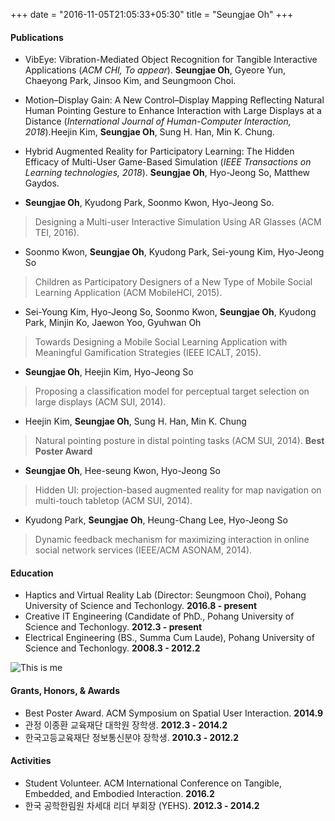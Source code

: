 +++ 
date = "2016-11-05T21:05:33+05:30" 
title = "Seungjae Oh" 
+++

#### Publications
* VibEye: Vibration-Mediated Object Recognition for Tangible Interactive Applications (*ACM CHI, To appear*). **Seungjae Oh**, Gyeore Yun, Chaeyong Park, Jinsoo Kim, and Seungmoon Choi.
* Motion–Display Gain: A New Control–Display Mapping Reflecting Natural Human Pointing Gesture to Enhance Interaction with Large Displays at a Distance (*International Journal of Human-Computer Interaction, 2018*).Heejin Kim, **Seungjae Oh**, Sung H. Han, Min K. Chung. 
* Hybrid Augmented Reality for Participatory Learning: The Hidden Efficacy of Multi-User Game-Based Simulation (*IEEE Transactions on Learning technologies, 2018*). **Seungjae Oh**, Hyo-Jeong So, Matthew Gaydos.

* **Seungjae Oh**, Kyudong Park, Soonmo Kwon, Hyo-Jeong So.

> Designing a Multi-user Interactive Simulation Using AR Glasses (ACM TEI, 2016). 

* Soonmo Kwon, **Seungjae Oh**, Kyudong Park, Sei-young Kim, Hyo-Jeong So

> Children as Participatory Designers of a New Type of Mobile Social Learning Application (ACM MobileHCI, 2015).

* Sei-Young Kim, Hyo-Jeong So, Soonmo Kwon, **Seungjae Oh**, Kyudong Park, Minjin Ko, Jaewon Yoo, Gyuhwan Oh

> Towards Designing a Mobile Social Learning Application with Meaningful Gamification Strategies (IEEE ICALT, 2015).

* **Seungjae Oh**, Heejin Kim, Hyo-Jeong So

> Proposing a classification model for perceptual target selection on large displays (ACM SUI, 2014).

* Heejin Kim, **Seungjae Oh**, Sung H. Han, Min K. Chung

> Natural pointing posture in distal pointing tasks (ACM SUI, 2014). **Best Poster Award**

* **Seungjae Oh**, Hee-seung Kwon, Hyo-Jeong So

> Hidden UI: projection-based augmented reality for map navigation on multi-touch tabletop (ACM SUI, 2014).

* Kyudong Park, **Seungjae Oh**, Heung-Chang Lee, Hyo-Jeong So

> Dynamic feedback mechanism for maximizing interaction in online social network services (IEEE/ACM ASONAM, 2014).



#### Education

* Haptics and Virtual Reality Lab (Director: Seungmoon Choi), Pohang University of Science and Techonlogy. **2016.8 - present**
* Creative IT Engineering (Candidate of PhD., Pohang University of Science and Techonlogy. **2012.3 - present**
* Electrical Engineering (BS., Summa Cum Laude), Pohang University of Science and Techonlogy. **2008.3 - 2012.2**

![This is me][1]

#### Grants, Honors, & Awards
* Best Poster Award. ACM Symposium on Spatial User Interaction. **2014.9**
* 관정 이종환 교육재단 대학원 장학생. **2012.3 - 2014.2**
* 한국고등교육재단 정보통신분야 장학생. **2010.3 - 2012.2**

#### Activities
* Student Volunteer. ACM International Conference on Tangible, Embedded, and Embodied Interaction. **2016.2**
* 한국 공학한림원 차세대 리더 부회장 (YEHS). **2012.3 - 2014.2**


[1]: /img/seungjae.jpg
